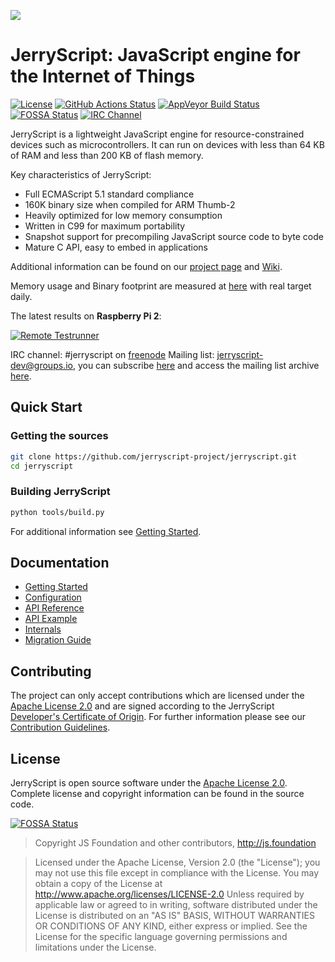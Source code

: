 ![](https://github.com/jerryscript-project/jerryscript/blob/master/LOGO.png)
# JerryScript: JavaScript engine for the Internet of Things
[![License](https://img.shields.io/badge/licence-Apache%202.0-brightgreen.svg?style=flat)](LICENSE)
[![GitHub Actions Status](https://github.com/jerryscript-project/jerryscript/workflows/JerryScript%20CI/badge.svg)](https://github.com/jerryscript-project/jerryscript/actions)
[![AppVeyor Build Status](https://ci.appveyor.com/api/projects/status/ct8reap35u2vooa5/branch/master?svg=true)](https://ci.appveyor.com/project/jerryscript-project/jerryscript/branch/master)
[![FOSSA Status](https://app.fossa.io/api/projects/git%2Bhttps%3A%2F%2Fgithub.com%2Fjerryscript-project%2Fjerryscript.svg?type=shield)](https://app.fossa.io/projects/git%2Bhttps%3A%2F%2Fgithub.com%2Fjerryscript-project%2Fjerryscript?ref=badge_shield)
[![IRC Channel](https://img.shields.io/badge/chat-on%20freenode-brightgreen.svg)](https://kiwiirc.com/client/irc.freenode.net/#jerryscript)

JerryScript is a lightweight JavaScript engine for resource-constrained devices such as microcontrollers. It can run on devices with less than 64 KB of RAM and less than 200 KB of flash memory.

Key characteristics of JerryScript:
* Full ECMAScript 5.1 standard compliance
* 160K binary size when compiled for ARM Thumb-2
* Heavily optimized for low memory consumption
* Written in C99 for maximum portability
* Snapshot support for precompiling JavaScript source code to byte code
* Mature C API, easy to embed in applications

Additional information can be found on our [project page](http://jerryscript.net) and [Wiki](https://github.com/jerryscript-project/jerryscript/wiki).

Memory usage and Binary footprint are measured at [here](https://jerryscript-project.github.io/jerryscript-test-results) with real target daily.

The latest results on  **Raspberry Pi 2**:


[![Remote Testrunner](https://firebasestorage.googleapis.com/v0/b/jsremote-testrunner.appspot.com/o/status%2Fjerryscript%2Frpi2.svg?alt=media&token=1)](https://jerryscript-project.github.io/jerryscript-test-results/?view=rpi2)

IRC channel: #jerryscript on [freenode](https://freenode.net)
Mailing list: jerryscript-dev@groups.io, you can subscribe [here](https://groups.io/g/jerryscript-dev) and access the mailing list archive [here](https://groups.io/g/jerryscript-dev/topics).

## Quick Start
### Getting the sources
```bash
git clone https://github.com/jerryscript-project/jerryscript.git
cd jerryscript
```

### Building JerryScript
```bash
python tools/build.py
```

For additional information see [Getting Started](docs/00.GETTING-STARTED.md).

## Documentation
- [Getting Started](docs/00.GETTING-STARTED.md)
- [Configuration](docs/01.CONFIGURATION.md)
- [API Reference](docs/02.API-REFERENCE.md)
- [API Example](docs/03.API-EXAMPLE.md)
- [Internals](docs/04.INTERNALS.md)
- [Migration Guide](docs/16.MIGRATION-GUIDE.md)

## Contributing
The project can only accept contributions which are licensed under the [Apache License 2.0](LICENSE) and are signed according to the JerryScript [Developer's Certificate of Origin](DCO.md). For further information please see our [Contribution Guidelines](CONTRIBUTING.md).

## License
JerryScript is open source software under the [Apache License 2.0](LICENSE). Complete license and copyright information can be found in the source code.

[![FOSSA Status](https://app.fossa.io/api/projects/git%2Bhttps%3A%2F%2Fgithub.com%2Fjerryscript-project%2Fjerryscript.svg?type=large)](https://app.fossa.io/projects/git%2Bhttps%3A%2F%2Fgithub.com%2Fjerryscript-project%2Fjerryscript?ref=badge_large)

> Copyright JS Foundation and other contributors, http://js.foundation

> Licensed under the Apache License, Version 2.0 (the "License"); you may not use this file except in compliance with the License. You may obtain a copy of the License at http://www.apache.org/licenses/LICENSE-2.0 Unless required by applicable law or agreed to in writing, software distributed under the License is distributed on an "AS IS" BASIS, WITHOUT WARRANTIES OR CONDITIONS OF ANY KIND, either express or implied. See the License for the specific language governing permissions and limitations under the License.
